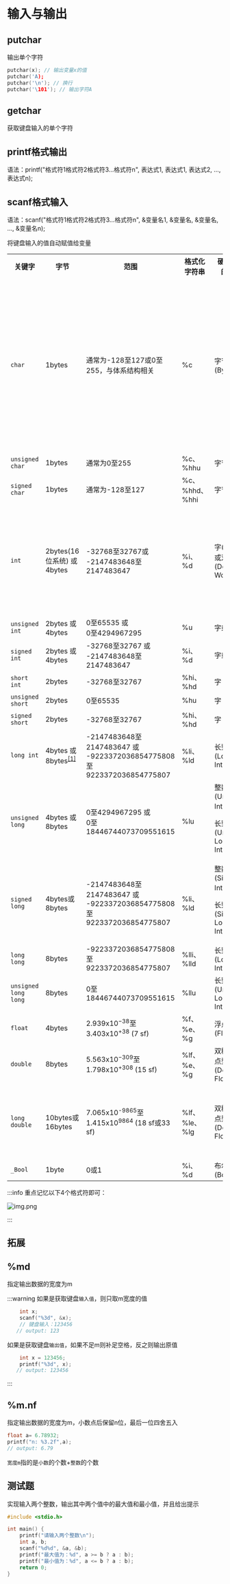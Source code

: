 # 输入与输出

## putchar

输出单个字符

```c
putchar(x); // 输出变量x的值
putchar('A);
putchar('\n'); // 换行
putchar('\101'); // 输出字符A
```

## getchar

获取键盘输入的单个字符

## printf格式输出

语法：printf("格式符1格式符2格式符3...格式符n", 表达式1, 表达式1, 表达式2, ..., 表达式n);

## scanf格式输入

语法：scanf("格式符1格式符2格式符3...格式符n", &变量名1, &变量名, &变量名, ..., &变量名n);

将键盘输入的值自动赋值给变量

<table class="wikitable">
  <tbody>
    <tr>
      <th>关键字</th>
      <th>字节</th>
      <th>范围</th>
      <th>格式化字符串</th>
      <th>硬件层面的类型</th>
      <th>备注</th>
    </tr>
    <tr>
      <td><code>char</code></td>
      <td>1bytes</td>
      <td>通常为-128至127或0至255，与体系结构相关</td>
      <td>%c</td>
      <td>字节(Byte)</td>
      <td>
        大多数情况下即<code>signed char；</code>
        <p>
          在极少数1byte&nbsp;!=
          8bit或不使用ASCII字符集的机器类型上范围可能会更大或更小。其它类型同理。
        </p>
      </td>
    </tr>
    <tr>
      <td><code>unsigned char</code></td>
      <td>1bytes</td>
      <td>通常为0至255</td>
      <td>%c、%hhu</td>
      <td>字节</td>
      <td></td>
    </tr>
    <tr>
      <td><code>signed char</code></td>
      <td>1bytes</td>
      <td>通常为-128至127</td>
      <td>%c、%hhd、%hhi</td>
      <td>字节</td>
      <td></td>
    </tr>
    <tr>
      <td><code>int</code></td>
      <td>2bytes(16位系统) 或<br />4bytes</td>
      <td>-32768至32767或<br />-2147483648至2147483647</td>
      <td>%i、%d</td>
      <td>字(Word)或双字(Double Word)</td>
      <td>
        即<code>signed int</code>(但用于bit-field时，int可能被视为signed
        int，也可能被视为unsigned int)
      </td>
    </tr>
    <tr>
      <td><code>unsigned int</code></td>
      <td>2bytes 或<br />4bytes</td>
      <td>0至65535 或<br />0至4294967295</td>
      <td>%u</td>
      <td>字或双字</td>
      <td></td>
    </tr>
    <tr>
      <td><code>signed int</code></td>
      <td>2bytes 或<br />4bytes</td>
      <td>-32768至32767 或<br />-2147483648至2147483647</td>
      <td>%i、%d</td>
      <td>字或双字</td>
      <td></td>
    </tr>
    <tr>
      <td><code>short int</code></td>
      <td>2bytes</td>
      <td>-32768至32767</td>
      <td>%hi、%hd</td>
      <td>字</td>
      <td>即<code>signed short</code></td>
    </tr>
    <tr>
      <td><code>unsigned short</code></td>
      <td>2bytes</td>
      <td>0至65535</td>
      <td>%hu</td>
      <td>字</td>
      <td></td>
    </tr>
    <tr>
      <td><code>signed short</code></td>
      <td>2bytes</td>
      <td>-32768至32767</td>
      <td>%hi、%hd</td>
      <td>字</td>
      <td></td>
    </tr>
    <tr>
      <td><code>long int</code></td>
      <td>
        4bytes 或<br />8bytes<sup id="cite_ref-1" class="reference"
          ><a href="#cite_note-1">[1]</a></sup
        >
      </td>
      <td>
        -2147483648至2147483647 或<br />-9223372036854775808至9223372036854775807
      </td>
      <td>%li、%ld</td>
      <td>长整数(Long Integer)</td>
      <td>即<code>signed long</code></td>
    </tr>
    <tr>
      <td><code>unsigned long</code></td>
      <td>4bytes 或<br />8bytes</td>
      <td>0至4294967295 或<br />0至18446744073709551615</td>
      <td>%lu</td>
      <td>
        整数(Unsigned Integer)或
        <p>长整数(Unsigned Long Integer)</p>
      </td>
      <td>依赖于实现</td>
    </tr>
    <tr>
      <td><code>signed long</code></td>
      <td>4bytes或<br />8bytes</td>
      <td>
        -2147483648至2147483647 或<br />-9223372036854775808至9223372036854775807
      </td>
      <td>%li、%ld</td>
      <td>
        整数(Signed Integer)或
        <p>长整数(Signed Long Integer)</p>
      </td>
      <td>依赖于实现</td>
    </tr>
    <tr>
      <td><code>long long</code></td>
      <td>8bytes</td>
      <td>-9223372036854775808至9223372036854775807</td>
      <td>%lli、%lld</td>
      <td>长整数(Long Integer)</td>
      <td></td>
    </tr>
    <tr>
      <td><code>unsigned long long</code></td>
      <td>8bytes</td>
      <td>0至18446744073709551615</td>
      <td>%llu</td>
      <td>长整数(Unsigned Long Integer)</td>
      <td></td>
    </tr>
    <tr>
      <td><code>float</code></td>
      <td>4bytes</td>
      <td>2.939x10<sup>−38</sup>至3.403x10<sup>+38</sup> (7 sf)</td>
      <td>%f、%e、%g</td>
      <td>浮点数(Float)</td>
      <td></td>
    </tr>
    <tr>
      <td><code>double</code></td>
      <td>8bytes</td>
      <td>5.563x10<sup>−309</sup>至1.798x10<sup>+308</sup> (15 sf)</td>
      <td>%lf、%e、%g</td>
      <td>双精度浮点型(Double Float)</td>
      <td></td>
    </tr>
    <tr>
      <td><code>long double</code></td>
      <td>10bytes或<br />16bytes</td>
      <td>7.065x10<sup>-9865</sup>至1.415x10<sup>9864</sup> (18 sf或33 sf)</td>
      <td>%lf、%le、%lg</td>
      <td>双精度浮点型(Double Float)</td>
      <td>在大多数平台上的实现与<code>double</code>相同，实现由编译器定义。</td>
    </tr>
    <tr>
      <td><code>_Bool</code></td>
      <td>1byte</td>
      <td>0或1</td>
      <td>%i、%d</td>
      <td>布尔型(Boolean)</td>
      <td></td>
    </tr>
  </tbody>
</table>

:::info
重点记忆以下4个格式符即可：

![img.png](/imgs/computes-course/c11/chapter1-6.png)

:::

## 拓展

## %md

指定输出数据的宽度为m

:::warning
如果是获取键盘`输入值`，则只取m宽度的值

```c
    int x;
    scanf("%3d", &x);
    // 键盘输入：123456
   // output: 123
```

如果是获取键盘`输出值`，如果不足m则补足空格，反之则输出原值

```c
    int x = 123456;
    printf("%3d", x);
   // output: 123456
```

:::

## %m.nf

指定输出数据的宽度为m，小数点后保留n位，最后一位四舍五入

```c
float a= 6.78932;
printf("n: %3.2f",a);
// output: 6.79
```

`宽度m`指的是`小数`的个数+`整数`的个数

## 测试题

实现输入两个整数，输出其中两个值中的最大值和最小值，并且给出提示

```c
#include <stdio.h>

int main() {
    printf("请输入两个整数\n");
    int a, b;
    scanf("%d%d", &a, &b);
    printf("最大值为：%d", a >= b ? a : b);
    printf("最小值为：%d", a <= b ? a : b);
    return 0;
}
```
